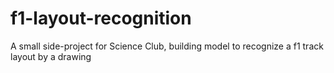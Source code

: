 # f1-layout-recognition
A small side-project for Science Club, building model to recognize a f1 track layout by a drawing
